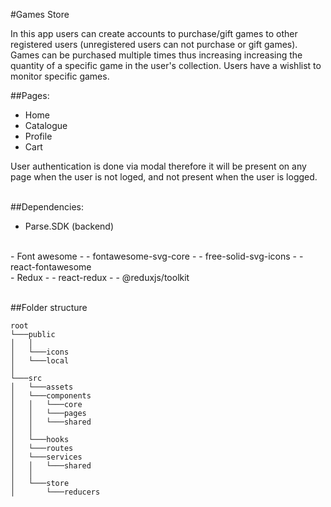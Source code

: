 #Games Store

In this app users can create accounts to purchase/gift games to other registered users (unregistered users can not purchase or gift games). Games can be purchased multiple times thus increasing increasing the quantity of a specific game in the user's collection. Users have a wishlist to monitor specific games.
<br/>

##Pages:
- Home
- Catalogue
- Profile
- Cart

User authentication is done via modal therefore it will be present on any page when the user is not loged, and not present when the user is logged.
<br/><br/>

##Dependencies:

- Parse.SDK (backend)
<br/>
- Font awesome
- - fontawesome-svg-core
- - free-solid-svg-icons
- - react-fontawesome
<br/>
- Redux
- - react-redux
- - @reduxjs/toolkit
<br/><br/>

##Folder structure
```
root
└───public
│   │   
│   └───icons
│   └───local
│
└───src
│   └───assets
│   └───components
│   │   └───core
│   │   └───pages
│   │   └───shared
│   │   
│   └───hooks
│   └───routes
│   └───services
│   │   └───shared
│   │
│   └───store
│       └───reducers
```